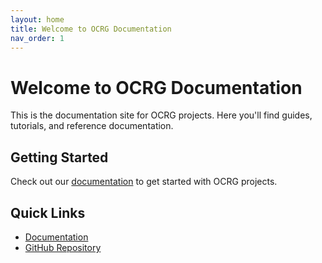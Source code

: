 ```yaml
---
layout: home
title: Welcome to OCRG Documentation
nav_order: 1
---
```


# Welcome to OCRG Documentation

This is the documentation site for OCRG projects. Here you'll find guides, tutorials, and reference documentation.

## Getting Started

Check out our [documentation](/docs) to get started with OCRG projects.

## Quick Links

- [Documentation](/docs)
- [GitHub Repository](https://github.com/ocrg) 